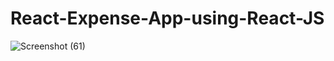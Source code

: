 
# React-Expense-App-using-React-JS

![Screenshot (61)](https://github.com/ChristelPeerisR/React-Expense-App-using-React-JS/assets/83603996/1efbe177-920d-43cd-b26d-671bf50a3237)
